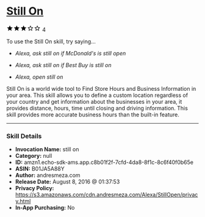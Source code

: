 # [Still On](http://alexa.amazon.com/#skills/amzn1.echo-sdk-ams.app.c8b01f2f-7cfd-4da8-8f1c-8c6f40f0b65e)
![3 stars](../../images/ic_star_black_18dp_1x.png)![3 stars](../../images/ic_star_black_18dp_1x.png)![3 stars](../../images/ic_star_black_18dp_1x.png)![3 stars](../../images/ic_star_border_black_18dp_1x.png)![3 stars](../../images/ic_star_border_black_18dp_1x.png) 4

To use the Still On skill, try saying...

* *Alexa, ask still on if McDonald's is still open*

* *Alexa, ask still on if Best Buy is still on*

* *Alexa, open still on*

Still On is a world wide tool to Find Store Hours and Business Information in your area. This skill allows you to define a custom location regardless of your country and get information about the businesses in your area, it provides distance, hours, time until closing and driving information. This skill provides more accurate business hours than the built-in feature.

***

### Skill Details

* **Invocation Name:** still on
* **Category:** null
* **ID:** amzn1.echo-sdk-ams.app.c8b01f2f-7cfd-4da8-8f1c-8c6f40f0b65e
* **ASIN:** B01JA5A88Y
* **Author:** andresmeza.com
* **Release Date:** August 8, 2016 @ 01:37:53
* **Privacy Policy:** https://s3.amazonaws.com/cdn.andresmeza.com/Alexa/StillOpen/privacy.html
* **In-App Purchasing:** No
